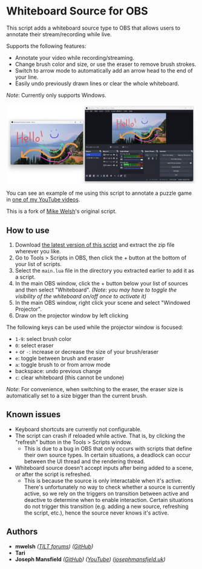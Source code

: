 # Whiteboard Source for OBS

This script adds a whiteboard source type to OBS that allows users to annotate their stream/recording while live.

Supports the following features:
- Annotate your video while recording/streaming.
- Change brush color and size, or use the eraser to remove brush strokes.
- Switch to arrow mode to automatically add an arrow head to the end of your line.
- Easily undo previously drawn lines or clear the whole whiteboard.

*Note*: Currently only supports Windows.

![A screenshot of the OBS Whiteboard script being used in OBS. There are two desktop windows side by side. The window on the right is OBS Studio configured to show the whiteboard on top of the scene. The window on the left is a projector window, on which the word "Hello!", a smiley face, and some arrows have been drawn in various colours and sizes.](obs-whiteboard-screenshot.jpg?raw=true)

You can see an example of me using this script to annotate a puzzle game in [one of my YouTube videos](https://youtu.be/2E8IpCd0v9c?si=7hIhhYy6b2JsacVv&t=127).

This is a fork of [Mike Welsh](https://github.com/Herschel/)'s original script.

## How to use

1. Download [the latest version of this script](https://github.com/sftrabbit/obs-whiteboard/releases) and extract the zip file wherever you like.
2. Go to Tools > Scripts in OBS, then click the + button at the bottom of your list of scripts.
3. Select the `main.lua` file in the directory you extracted earlier to add it as a script.
4. In the main OBS window, click the + button below your list of sources and then select "Whiteboard". *(Note: you may have to toggle the visibility of the whiteboard on/off once to activate it)*
5. In the main OBS window, right click your scene and select "Windowed Projector".
6. Draw on the projector window by left clicking

The following keys can be used while the projector window is focused:
- `1-9`: select brush color
- `0`: select eraser
- `+` or `-`: increase or decrease the size of your brush/eraser
- `e`: toggle between brush and eraser
- `a`: toggle brush to or from arrow mode
- backspace: undo previous change
- `c`: clear whiteboard (this cannot be undone)

*Note*: For convenience, when switching to the eraser, the eraser size is automatically set to a size bigger than the current brush.

## Known issues

- Keyboard shortcuts are currently not configurable.
- The script can crash if reloaded while active. That is, by clicking the "refresh" button in the Tools > Scripts window.
  * This is due to a bug in OBS that only occurs with scripts that define their own source types. In certain situations, a deadlock can occur between the UI thread and the rendering thread.
- Whiteboard source doesn't accept inputs after being added to a scene, or after the script is refreshed.
  * This is because the source is only interactable when it's active. There's unfortunately no way to check whether a source is currently active, so we rely on the triggers on transition between active and deactive to determine when to enable interaction. Certain situations do not trigger this transition (e.g. adding a new source, refreshing the script, etc.), hence the source never knows it's active.


## Authors

- **mwelsh** *([TILT forums](http://tiltforums.com/u/mwelsh))* *([GitHub](https://github.com/Herschel/obs-whiteboard))*  
- **Tari**  
- **Joseph Mansfield** *([GitHub](https://github.com/sftrabbit))* *([YouTube](https://youtube.com/@JoePlaysPuzzleGames))* *([josephmansfield.uk](https://josephmansfield.uk))*

